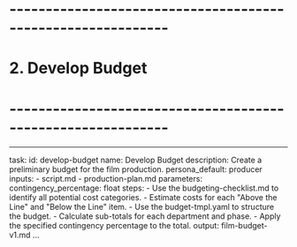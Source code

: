 # ------------------------------------------------------------
# 2. Develop Budget
# ------------------------------------------------------------

---
task:
  id: develop-budget
  name: Develop Budget
  description: Create a preliminary budget for the film production.
  persona_default: producer
  inputs:
    - script.md
    - production-plan.md
  parameters:
    contingency_percentage: float
  steps:
    - Use the budgeting-checklist.md to identify all potential cost categories.
    - Estimate costs for each "Above the Line" and "Below the Line" item.
    - Use the budget-tmpl.yaml to structure the budget.
    - Calculate sub-totals for each department and phase.
    - Apply the specified contingency percentage to the total.
  output: film-budget-v1.md
...
